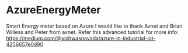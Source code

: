 # AzureEnergyMeter
Smart Energy meter based on Azure 
I would like to thank Avnet and Brian Willess and Peter from avnet. 
Refer this advanced tutorial for more info: https://medium.com/@vishwasnavada/azure-in-industrial-iot-4256657e0d90
